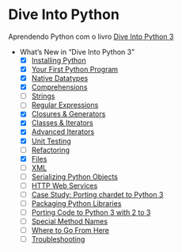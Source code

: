 # Dive Into Python

Aprendendo Python com o livro [Dive Into Python 3](https://diveintopython3.net/ )

- What’s New in “Dive Into Python 3”
    - [x] [Installing Python][def7]
    - [x] [Your First Python Program][def6]
    - [x] [Native Datatypes][def5]
    - [x] [Comprehensions][def4]
    - [ ] [Strings][def3]
    - [ ] [Regular Expressions][def]
    - [x] [Closures & Generators][def2]
    - [x] [Classes & Iterators][def8]
    - [x] [Advanced Iterators][def9]
    - [x] [Unit Testing][def10]
    - [ ] [Refactoring][def11]
    - [x] [Files][def12]
    - [ ] [XML][def13]
    - [ ] [Serializing Python Objects][def14]
    - [ ] [HTTP Web Services][def15]
    - [ ] [Case Study: Porting chardet to Python 3][def16]
    - [ ] [Packaging Python Libraries][def17]
    - [ ] [Porting Code to Python 3 with 2 to 3][def18]
    - [ ] [Special Method Names][def19]
    - [ ] [Where to Go From Here][def20]
    - [ ] [Troubleshooting][def21]

[def]: https://diveintopython3.net/regular-expressions.html
[def2]: https://diveintopython3.net/generators.html
[def3]: https://diveintopython3.net/strings.html
[def4]: https://diveintopython3.net/comprehensions.html
[def5]: https://diveintopython3.net/native-datatypes.html
[def6]: https://diveintopython3.net/your-first-python-program.html
[def7]: https://diveintopython3.net/installing-python.html
[def8]: https://diveintopython3.net/iterators.html
[def9]: https://diveintopython3.net/advanced-iterators.html
[def10]: https://diveintopython3.net/unit-testing.html
[def11]: https://diveintopython3.net/refactoring.html
[def12]: https://diveintopython3.net/files.html
[def13]: https://diveintopython3.net/xml.html
[def14]: https://diveintopython3.net/serializing.html
[def15]: https://diveintopython3.net/http-web-services.html
[def16]: https://diveintopython3.net/case-study-porting-chardet-to-python-3.html
[def17]: https://diveintopython3.net/packaging.html
[def18]: https://diveintopython3.net/porting-code-to-python-3-with-2to3.html
[def19]: https://diveintopython3.net/special-method-names.html
[def20]: https://diveintopython3.net/where-to-go-from-here.html
[def21]: https://diveintopython3.net/troubleshooting.html
